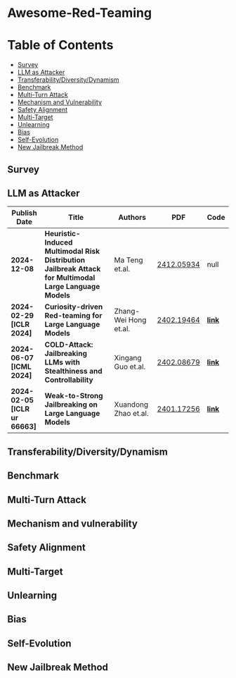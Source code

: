 # Awesome-Red-Teaming

# Table of Contents
- [Survey](#survey)
- [LLM as Attacker](#llm-as-attacker)
- [Transferability/Diversity/Dynamism](#transferabilitydiversitydynamism)
- [Benchmark](#benchmark)
- [Multi-Turn Attack](#multi-turn-attack)
- [Mechanism and Vulnerability](#mechanism-and-vulnerability)
- [Safety Alignment](#safety-alignment)
- [Multi-Target](#multi-target)
- [Unlearning](#unlearning)
- [Bias](#bias)
- [Self-Evolution](#self-evolution)
- [New Jailbreak Method](#new-jailbreak-method)


## Survey
## LLM as Attacker
|Publish Date|Title|Authors|PDF|Code|
|---|---|---|---|---|
|**2024-12-08**|**Heuristic-Induced Multimodal Risk Distribution Jailbreak Attack for Multimodal Large Language Models**|Ma Teng et.al.|[2412.05934](http://arxiv.org/abs/2412.05934)|null|
|**2024-02-29<br>[ICLR 2024]**|**Curiosity-driven Red-teaming for Large Language Models**|Zhang-Wei Hong et.al.|[2402.19464](http://arxiv.org/abs/2402.19464)|**[link](https://github.com/improbable-ai/curiosity_redteam)**|
|**2024-06-07<br>[ICML 2024]**|**COLD-Attack: Jailbreaking LLMs with Stealthiness and Controllability**|Xingang Guo et.al.|[2402.08679](http://arxiv.org/abs/2402.08679)|**[link](https://github.com/yu-fangxu/cold-attack)**|
|**2024-02-05<br>[ICLR ur 66663]**|**Weak-to-Strong Jailbreaking on Large Language Models**|Xuandong Zhao et.al.|[2401.17256](http://arxiv.org/abs/2401.17256)|**[link](https://github.com/xuandongzhao/weak-to-strong)**|

## Transferability/Diversity/Dynamism
## Benchmark
## Multi-Turn Attack
## Mechanism and vulnerability
## Safety Alignment
## Multi-Target
## Unlearning
## Bias
## Self-Evolution
## New Jailbreak Method

